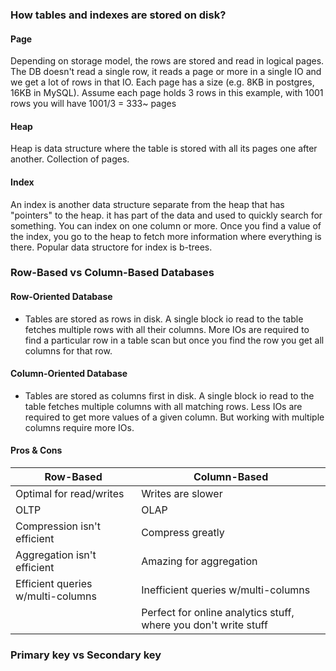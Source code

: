 ### How tables and indexes are stored on disk?


#### Page

Depending on storage model, the rows are stored and read in logical pages. The DB doesn't read a single row, it reads a page or more in a single IO and we get a lot of rows in that IO. Each page has a size (e.g. 8KB in postgres, 16KB in MySQL). Assume each page holds 3 rows in this example, with 1001 rows you will have 1001/3 = 333~ pages


#### Heap

Heap is data structure where the table is stored with all its pages one after another. Collection of pages.


#### Index

An index is another data structure separate from the heap that has "pointers" to the heap. it has part of the data and used to quickly search for something. You can index on one column or more. Once you find a value of the index, you go to the heap to fetch more information where everything is there. Popular data structore for index is b-trees.


### Row-Based vs Column-Based Databases

#### Row-Oriented Database

- Tables are stored as rows in disk. A single block io read to the table fetches multiple rows with all their columns. More IOs are required to find a particular row in a table scan but once you find the row you get all columns for that row.

#### Column-Oriented Database

- Tables are stored as columns first in disk. A single block io read to the table fetches multiple columns with all matching rows. Less IOs are required to get more values of a given column. But working with multiple columns require more IOs.

#### Pros & Cons

| Row-Based                         | Column-Based                        |
|-----------------------------------|-------------------------------------|
| Optimal for read/writes           | Writes are slower                   |
| OLTP                              | OLAP                                |
| Compression isn't efficient       | Compress greatly                    |
| Aggregation isn't efficient       | Amazing for aggregation             |
| Efficient queries w/multi-columns | Inefficient queries w/multi-columns |
|  | Perfect for online analytics stuff, where you don't write stuff |


### Primary key vs Secondary key


